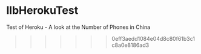 llbHerokuTest
=============

Test of Heroku - A look at the Number of Phones in China
>>>>>>> 0eff3aedd1084e04d8c80f61b3c1c8a0e8186ad3

